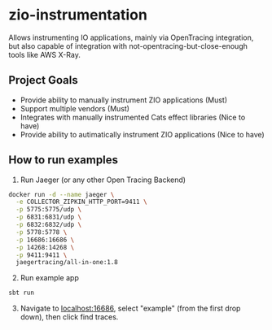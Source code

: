 # zio-instrumentation
Allows instrumenting IO applications, mainly via OpenTracing integration, but also capable of integration with not-opentracing-but-close-enough tools like AWS X-Ray.

## Project Goals

- Provide ability to manually instrument ZIO applications (Must)
- Support multiple vendors  (Must)
- Integrates with manually instrumented Cats effect libraries (Nice to have)
- Provide ability to autimatically instrument ZIO applications (Nice to have)

## How to run examples

1. Run Jaeger (or any other Open Tracing Backend)
```bash
docker run -d --name jaeger \
  -e COLLECTOR_ZIPKIN_HTTP_PORT=9411 \
  -p 5775:5775/udp \
  -p 6831:6831/udp \
  -p 6832:6832/udp \
  -p 5778:5778 \
  -p 16686:16686 \
  -p 14268:14268 \
  -p 9411:9411 \
  jaegertracing/all-in-one:1.8
```

2. Run example app
```bash
sbt run
```

3. Navigate to [localhost:16686](http://localhost:16686), select "example" (from the first drop down), then click find traces.
